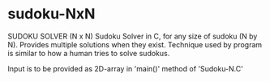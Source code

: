 # sudoku-NxN


SUDOKU  SOLVER  (N x N) 
    Sudoku Solver in C, for any size of sudoku (N by N). 
    Provides multiple solutions when they exist.
    Technique used by program is similar to how a human tries to solve sudokus. 


Input is to be provided as 2D-array in 'main()' method of 'Sudoku-N.C' 
